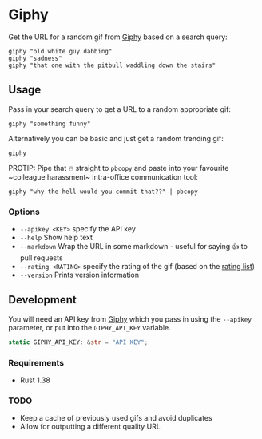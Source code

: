 # Giphy

Get the URL for a random gif from [Giphy](https://giphy.com/) based on a search query:

```shell
giphy "old white guy dabbing"
giphy "sadness"
giphy "that one with the pitbull waddling down the stairs"
```

## Usage

Pass in your search query to get a URL to a random appropriate gif:

```shell
giphy "something funny"
```

Alternatively you can be basic and just get a random trending gif:

```shell
giphy
```

PROTIP: Pipe that 🔥 straight to `pbcopy` and paste into your favourite ~colleague harassment~ intra-office communication tool:

```shell
giphy "why the hell would you commit that??" | pbcopy
```

### Options

* `--apikey <KEY>` specify the API key
* `--help` Show help text
* `--markdown` Wrap the URL in some markdown - useful for saying 👍 to pull requests
* `--rating <RATING>` specify the rating of the gif (based on the [rating list](https://developers.giphy.com/docs/optional-settings/#rating))
* `--version` Prints version information

## Development

You will need an API key from [Giphy](https://developers.giphy.com/) which you pass in using the `--apikey` parameter, or put into the `GIPHY_API_KEY` variable.

```rust
static GIPHY_API_KEY: &str = "API KEY";
```

### Requirements

* Rust 1.38

### TODO

* Keep a cache of previously used gifs and avoid duplicates
* Allow for outputting a different quality URL
